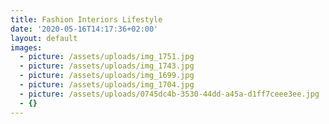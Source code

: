 ```yaml
---
title: Fashion Interiors Lifestyle
date: '2020-05-16T14:17:36+02:00'
layout: default
images:
  - picture: /assets/uploads/img_1751.jpg
  - picture: /assets/uploads/img_1743.jpg
  - picture: /assets/uploads/img_1699.jpg
  - picture: /assets/uploads/img_1704.jpg
  - picture: /assets/uploads/0745dc4b-3530-44dd-a45a-d1ff7ceee3ee.jpg
  - {}
---
```


